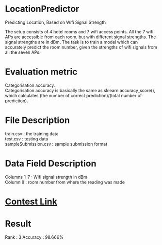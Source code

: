# LocationPredictor
Predicting Location, Based on Wifi Signal Strength

The setup consists of 4 hotel rooms and 7 wifi access points. All the 7 wifi APs are accessible from each room, but with different signal strengths. The signal strengths are in dBm. The task is to train a model which can accurately predict the room number, given the strengths of wifi signals from all the seven APs.

# Evaluation metric
Categorisation accuracy.<br>
Categorisation accuracy is basically the same as sklearn.accuracy_score(), which calculates (the number of correct prediction)/(total number of prediction).

# File Description
train.csv : the training data<br>
test.csv : testing data<br>
sampleSubmission.csv : sample submission format<br>

# Data Field Description
Columns 1-7 : Wifi signal strength in dBm<br>
Column 8 : room number from where the reading was made

# [Contest Link](https://www.kaggle.com/c/logicalrhythm18-wifi/)

# Result
Rank : 3
Accuracy : 98.666%
